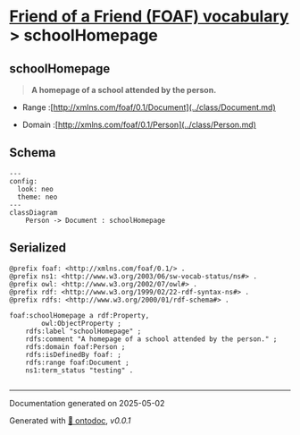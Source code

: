 # [Friend of a Friend (FOAF) vocabulary](../homepage.md) > schoolHomepage

## schoolHomepage

> **A homepage of a school attended by the person.**

- Range :[http://xmlns.com/foaf/0.1/Document](../class/Document.md)

- Domain :[http://xmlns.com/foaf/0.1/Person](../class/Person.md)

## Schema

```mermaid
---
config:
  look: neo
  theme: neo
---
classDiagram
    Person -> Document : schoolHomepage
```


## Serialized

```ttl
@prefix foaf: <http://xmlns.com/foaf/0.1/> .
@prefix ns1: <http://www.w3.org/2003/06/sw-vocab-status/ns#> .
@prefix owl: <http://www.w3.org/2002/07/owl#> .
@prefix rdf: <http://www.w3.org/1999/02/22-rdf-syntax-ns#> .
@prefix rdfs: <http://www.w3.org/2000/01/rdf-schema#> .

foaf:schoolHomepage a rdf:Property,
        owl:ObjectProperty ;
    rdfs:label "schoolHomepage" ;
    rdfs:comment "A homepage of a school attended by the person." ;
    rdfs:domain foaf:Person ;
    rdfs:isDefinedBy foaf: ;
    rdfs:range foaf:Document ;
    ns1:term_status "testing" .


```

---

Documentation generated on 2025-05-02

Generated with [📑 ontodoc](https://github.com/StephaneBranly/ontodoc), *v0.0.1*